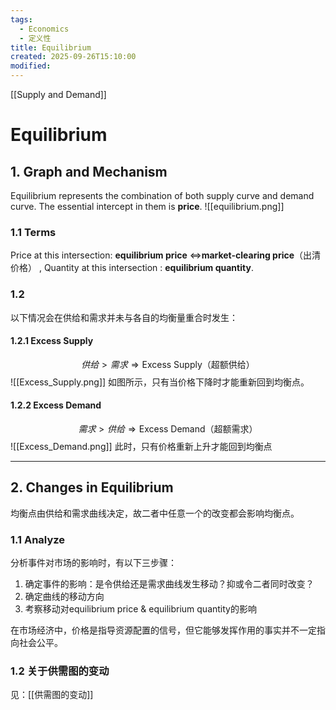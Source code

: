 ```yaml
---
tags:
  - Economics
  - 定义性
title: Equilibrium
created: 2025-09-26T15:10:00
modified:
---
```

[[Supply and Demand]]
# Equilibrium
## 1. Graph and Mechanism
Equilibrium represents the combination of both supply curve and demand curve. The essential intercept in them is **price**.
![[equilibrium.png]]
### 1.1 Terms
Price at this intersection: **equilibrium price** $\Leftrightarrow$**market-clearing price**（出清价格） , 
Quantity at this intersection : **equilibrium quantity**.

### 1.2
以下情况会在供给和需求并未与各自的均衡量重合时发生：
#### 1.2.1 Excess Supply
$$供给>需求\Rightarrow \text{Excess Supply（超额供给）}$$
![[Excess_Supply.png]]
如图所示，只有当价格下降时才能重新回到均衡点。
#### 1.2.2 Excess Demand
$$需求>供给\Rightarrow \text{Excess Demand（超额需求）}$$
![[Excess_Demand.png]]
此时，只有价格重新上升才能回到均衡点

---
## 2. Changes in Equilibrium
均衡点由供给和需求曲线决定，故二者中任意一个的改变都会影响均衡点。
### 1.1 Analyze
分析事件对市场的影响时，有以下三步骤：
1. 确定事件的影响：是令供给还是需求曲线发生移动？抑或令二者同时改变？
2. 确定曲线的移动方向
3. 考察移动对equilibrium price & equilibrium quantity的影响

在市场经济中，价格是指导资源配置的信号，但它能够发挥作用的事实并不一定指向社会公平。

### 1.2 关于供需图的变动
见：[[供需图的变动]]


